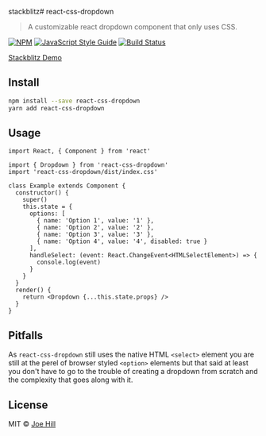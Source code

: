 stackblitz# react-css-dropdown

> A customizable react dropdown component that only uses CSS.

[![NPM](https://img.shields.io/npm/v/react-css-dropdown.svg)](https://www.npmjs.com/package/react-css-dropdown) [![JavaScript Style Guide](https://img.shields.io/badge/code_style-standard-brightgreen.svg)](https://standardjs.com) [![Build Status](https://travis-ci.com/astr0sl0th/react-css-dropdown.svg?branch=master)](https://travis-ci.com/astr0sl0th/react-css-dropdown)

[Stackblitz Demo](https://stackblitz.com/edit/react-css-dropdown)

## Install

```bash
npm install --save react-css-dropdown
yarn add react-css-dropdown
```

## Usage

```tsx
import React, { Component } from 'react'

import { Dropdown } from 'react-css-dropdown'
import 'react-css-dropdown/dist/index.css'

class Example extends Component {
  constructor() {
    super()
    this.state = {
      options: [
        { name: 'Option 1', value: '1' },
        { name: 'Option 2', value: '2' },
        { name: 'Option 3', value: '3' },
        { name: 'Option 4', value: '4', disabled: true }
      ],
      handleSelect: (event: React.ChangeEvent<HTMLSelectElement>) => {
        console.log(event)
      }
    }
  }
  render() {
    return <Dropdown {...this.state.props} />
  }
}
```

## Pitfalls

As `react-css-dropdown` still uses the native HTML `<select>` element you are still at the perel of browser styled `<option>` elements but that said at least you don't have to go to the trouble of creating a dropdown from scratch and the complexity that goes along with it.

## License

MIT © [Joe Hill](https://github.com/astr0sl0th)
